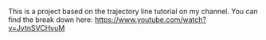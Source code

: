 This is a project based on the trajectory line tutorial on my channel. You can find the break down here: https://www.youtube.com/watch?v=JvtnSVCHvuM
